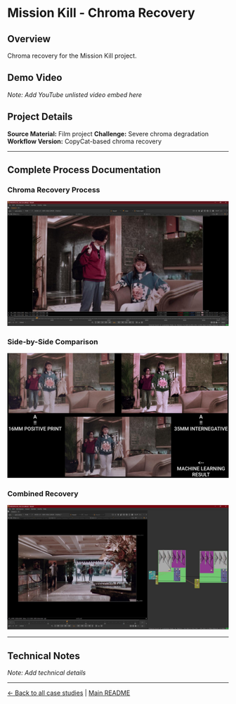 # Mission Kill - Chroma Recovery

## Overview
Chroma recovery for the Mission Kill project.

## Demo Video
*Note: Add YouTube unlisted video embed here*

## Project Details
**Source Material:** Film project
**Challenge:** Severe chroma degradation
**Workflow Version:** CopyCat-based chroma recovery

---

## Complete Process Documentation

### Chroma Recovery Process
![Mission Kill Generation Recovery](../images/mission%20kill%20generation%20recovery.jpeg)

### Side-by-Side Comparison
![Mission Kill Generation Recovery Comparison](../images/mission%20kill%20generation%20recovery%20comparison.jpeg)

### Combined Recovery
![Mission Kill Luma and Chroma Recovery](../images/mission%20kill%20luma%20and%20chroma%20recovery.jpeg)

---

## Technical Notes
*Note: Add technical details*

---

[← Back to all case studies](https://github.com/fabiocolor/nuke-chroma-recovery-template/blob/main/docs/case-studies.md) | [Main README](https://github.com/fabiocolor/nuke-chroma-recovery-template/blob/main/README.md)
